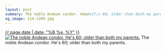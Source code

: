 ```yaml
---
layout: post
summary: The noble Andean condor. He&#x27;s 60; older than both my parents.
og_image: 214-1280.jpg
---
```


<p>
  <time><a href="/214">{{ page.date | date: "%B %e, %Y" }}</a></time>
  <a href="/214"><img src="{{ site.assets_url }}/214-640.jpg" srcset="{{ site.assets_url }}/214-1280.jpg 1280w, {{ site.assets_url }}/214-960.jpg 960w, {{ site.assets_url }}/214-640.jpg 640w, {{ site.assets_url }}/214-320.jpg 320w" sizes="(min-width: 700px) 50vw, calc(100vw - 2rem)" alt="The noble Andean condor. He&#x27;s 60; older than both my parents." /></a>
  <span>The noble Andean condor. He&#x27;s 60; older than both my parents.</span>
</p>
